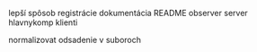 lepší spôsob registrácie
dokumentácia
README
observer
server
hlavnykomp
klienti

normalizovat odsadenie v suboroch
